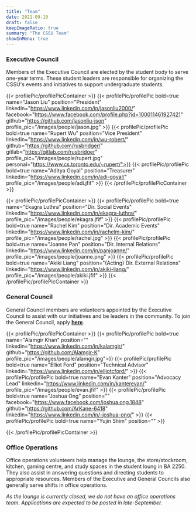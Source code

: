 ```yaml
---
title: "Team"
date: 2021-09-10
draft: false
keepImageRatio: true
summary: "The CSSU Team"
showInMenu: true
---
```


### Executive Council

Members of the Executive Council are elected by the student body to serve one-year terms. These student leaders are responsible for organizing the CSSU's events and initiatives to support undergraduate students.

{{< profilePic/profilePicContainer >}}
{{< profilePic/profilePic  bold=true name="Jason Liu"  position="President"  linkedin="https://www.linkedin.com/in/jasonliu2000/" facebook="https://www.facebook.com/profile.php?id=100011461927421" github="https://github.com/jasonliu-json"  profile_pic="/images/people/jason.jpg" >}}
{{< profilePic/profilePic  bold=true name="Rupert Wu"  position="Vice President"  linkedin="https://www.linkedin.com/in/wu-robert/" github="https://github.com/rusbridger/" gitlab="https://gitlab.com/rusbridger" profile_pic="/images/people/rupert.jpg" personal="https://www.cs.toronto.edu/~rupert/">}}
{{< profilePic/profilePic  bold=true name="Aditya Goyal"  position="Treasurer"  linkedin="https://www.linkedin.com/in/adi-goyal/"  profile_pic="/images/people/adi.jfif" >}}
{{< /profilePic/profilePicContainer >}}

{{< profilePic/profilePicContainer >}}
{{< profilePic/profilePic  bold=true name="Ekagra Luthra"  position="Dir. Social Events"  linkedin="https://www.linkedin.com/in/ekagra-luthra/" profile_pic="/images/people/ekagra.jfif" >}}
{{< profilePic/profilePic  bold=true name="Rachel Kim"  position="Dir. Academic Events"  linkedin="https://www.linkedin.com/in/rachelm-kim/" profile_pic="/images/people/rachel.jpg" >}}
{{< profilePic/profilePic  bold=true name="Joanne Pan"  position="Dir. Internal Relations"  linkedin="https://www.linkedin.com/in/panjoanne/" profile_pic="/images/people/joanne.png" >}}
{{< profilePic/profilePic  bold=true name="Akiki Liang"  position="(Acting) Dir. External Relations"  linkedin="https://www.linkedin.com/in/akiki-liang/" profile_pic="/images/people/akiki.jfif" >}}
{{< /profilePic/profilePicContainer >}}

### General Council

General Council members are volunteers appointed by the Executive Council to assist with our initiatives and be leaders in the community. To join the General Council, apply [**here**](https://docs.google.com/forms/d/e/1FAIpQLSf35ZGWqknQuMd7HTs69lqa-SbcmavlsxGwVqms1KAEfoUCSA/viewform).

{{< profilePic/profilePicContainer >}}
{{< profilePic/profilePic  bold=true name="Alamgir Khan"  position=""  linkedin="https://www.linkedin.com/in/kalamgir/" github="https://github.com/Alamgir-K" profile_pic="/images/people/alamgir.jpg">}}
{{< profilePic/profilePic  bold=true name="Elliot Ford"  position="Technical Advisor"  linkedin="https://www.linkedin.com/in/elliotcford/" >}}
{{< profilePic/profilePic  bold=true name="Evan Kanter"  position="Advocacy Lead"  linkedin="https://www.linkedin.com/in/kanterevan/" profile_pic="/images/people/evan.jfif" >}}
{{< profilePic/profilePic  bold=true name="Joshua Ong"  position="" facebook="https://www.facebook.com/joshua.ong.1848" github="https://github.com/ArKane-6418" linkedin="https://www.linkedin.com/in/-joshua-ong/" >}}
{{< profilePic/profilePic  bold=true name="Yujin Shim"  position=""  >}}

{{< /profilePic/profilePicContainer >}}

### Office Operations

Office operations volunteers help manage the lounge, the store/stockroom, kitchen, gaming centre, and study spaces in the student loung in BA 2250. They also assist in answering questions and directing students to appropriate resources. Members of the Executive and General Councils also generally serve shifts in office operations.

_As the lounge is currently closed, we do not have an office operations team. Applications are expected to be posted in late-September._
